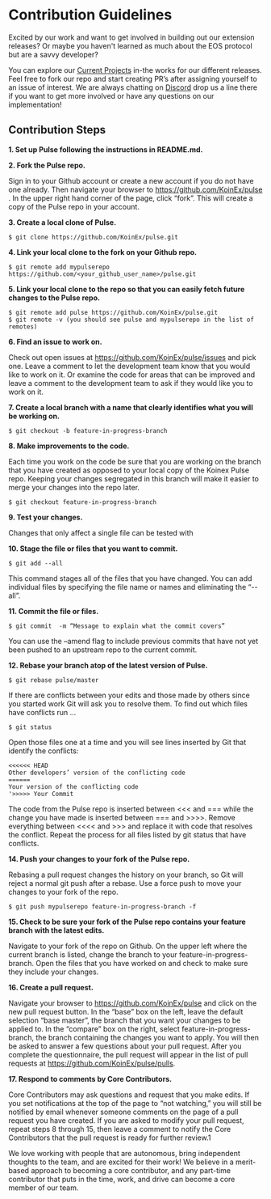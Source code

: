 # Contribution Guidelines

Excited by our work and want to get involved in building out our extension releases? Or maybe you haven't learned as much about the EOS protocol but are a savvy developer? 

You can explore our [Current Projects](https://github.com/KoinEx/pulse) in-the works for our different releases. Feel free to fork our repo and start creating PR’s after assigning yourself to an issue of interest. We are always chatting on [Discord](https://discord.gg/zHymkdB)  drop us a line there if you want to get more involved or have any questions on our implementation!

## Contribution Steps

**1. Set up Pulse following the instructions in README.md.**

**2. Fork the Pulse repo.**

Sign in to your Github account or create a new account if you do not have one already. Then navigate your browser to https://github.com/KoinEx/pulse . In the upper right hand corner of the page, click “fork”. This will create a copy of the Pulse repo in your account.

**3. Create a local clone of Pulse.**

```
$ git clone https://github.com/KoinEx/pulse.git
```

**4. Link your local clone to the fork on your Github repo.**

```
$ git remote add mypulserepo https://github.com/<your_github_user_name>/pulse.git
```

**5. Link your local clone to the  repo so that you can easily fetch future changes to the  Pulse repo.**

```
$ git remote add pulse https://github.com/KoinEx/pulse.git
$ git remote -v (you should see pulse and mypulserepo in the list of remotes)
```

**6. Find an issue to work on.**

Check out open issues at https://github.com/KoinEx/pulse/issues and pick one. Leave a comment to let the development team know that you would like to work on it. Or examine the code for areas that can be improved and leave a comment to the development team to ask if they would like you to work on it.

**7. Create a local branch with a name that clearly identifies what you will be working on.**

```
$ git checkout -b feature-in-progress-branch
```

**8. Make improvements to the code.**

Each time you work on the code be sure that you are working on the branch that you have created as opposed to your local copy of the  Koinex Pulse repo. Keeping your changes segregated in this branch will make it easier to merge your changes into the repo later.

```
$ git checkout feature-in-progress-branch
```

**9. Test your changes.**

Changes that only affect a single file can be tested with


**10. Stage the file or files that you want to commit.**

```
$ git add --all
```

This command stages all of the files that you have changed. You can add individual files by specifying the file name or names and eliminating the “-- all”.

**11. Commit the file or files.**

```
$ git commit  -m “Message to explain what the commit covers”
```

You can use the –amend flag to include previous commits that have not yet been pushed to an upstream repo to the current commit.

**12. Rebase your branch atop of the latest version of Pulse.**

```
$ git rebase pulse/master
```

If there are conflicts between your edits and those made by others since you started work Git will ask you to resolve them. To find out which files have conflicts run ...

```
$ git status
```

Open those files one at a time and you
will see lines inserted by Git that identify the conflicts:

```
<<<<<< HEAD
Other developers’ version of the conflicting code
======
Your version of the conflicting code
'>>>>> Your Commit
```

The code from the Pulse repo is inserted between <<< and === while the change you have made is inserted between === and >>>>. Remove everything between <<<< and >>> and replace it with code that resolves the conflict. Repeat the process for all files listed by git status that have conflicts.

**14. Push your changes to your fork of the Pulse repo.**

Rebasing a pull request changes the history on your branch, so Git will reject a normal git push after a rebase. Use a force push to move your changes to your fork of the repo.

```
$ git push mypulserepo feature-in-progress-branch -f
```

**15. Check to be sure your fork of the Pulse repo contains your feature branch with the latest edits.**

Navigate to your fork of the repo on Github. On the upper left where the current branch is listed, change the branch to your feature-in-progress-branch. Open the files that you have worked on and check to make sure they include your changes.

**16. Create a pull request.**

Navigate your browser to https://github.com/KoinEx/pulse and click on the new pull request button. In the “base” box on the left, leave the default selection “base master”, the branch that you want your changes to be applied to. In the “compare” box on the right, select feature-in-progress-branch, the branch containing the changes you want to apply. You will then be asked to answer a few questions about your pull request. After you complete the questionnaire, the pull request will appear in the list of pull requests at https://github.com/KoinEx/pulse/pulls.

**17. Respond to comments by Core Contributors.**

Core Contributors may ask questions and request that you make edits. If you set notifications at the top of the page to “not watching,” you will still be notified by email whenever someone comments on the page of a pull request you have created. If you are asked to modify your pull request, repeat steps 8 through 15, then leave a comment to notify the Core Contributors that the pull request is ready for further review.1

We love working with people that are autonomous, bring independent thoughts to the team, and are excited for their work! We believe in a merit-based approach to becoming a core contributor, and any part-time contributor that puts in the time, work, and drive can become a core member of our team.
